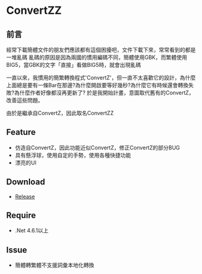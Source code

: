 # ConvertZZ

## 前言
經常下載簡體文件的朋友們應該都有這個困擾吧，文件下載下來，常常看到的都是一堆亂碼
亂碼的原因是因為兩國的慣用編碼不同，簡體使用GBK，而繁體使用BIG5，當GBK的文字「直接」看做BIG5時，就會出現亂碼

一直以來，我慣用的簡繁轉換程式'ConvertZ'，但一直不太喜歡它的設計，為什麼上面總是要有一條Bar在那邊?為什麼開啟要等好幾秒?為什麼它有時候還會轉換失敗?為什麼作者好像都沒再更新了?
於是我開始計畫，意圖取代舊有的ConvertZ，改善這些問題。

由於是繼承自ConvertZ，因此取名ConvertZZ

## Feature
* 仿造自ConvertZ，因此功能近似ConvertZ，修正ConvertZ的部分BUG
* 具有懸浮球，使用自定的手勢，使用各種快捷功能
* 漂亮的UI

## Download
* [Release](https://github.com/flier268/ConvertZZ/releases "Release")

## Require
* .Net 4.6.1以上

## Issue
* 簡體轉繁體不支援詞彙本地化轉換
